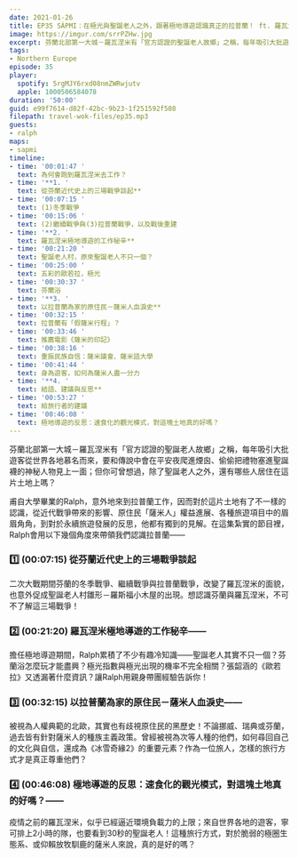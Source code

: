 ```yaml
---
date: 2021-01-26
title: EP35 SÁPMI：在極光與聖誕老人之外，跟著極地導遊認識真正的拉普蘭！ ft. 羅瓦涅米極地導遊 Ralph
image: https://imgur.com/srrPZHw.jpg
excerpt: 芬蘭北部第一大城－羅瓦涅米有「官方認證的聖誕老人故鄉」之稱，每年吸引大批遊客從世界各地慕名而來，就會了要和聖誕老人見上一面；但你可曾想過，除了聖誕老人之外，還有哪些人居住在這片土地上嗎？甫自大學畢業的Ralph，意外地來到拉普蘭工作，因而對於這片土地有了不一樣的認識，從近代戰爭帶來的影響、原住民「薩米人」權益進展、各種旅遊項目中的眉眉角角，到對於永續旅遊發展的反思，他都有獨到的見解。在這集紮實的節目裡，就讓Ralph用當地見聞來帶領我們認識拉普蘭！
tags:
- Northern Europe
episode: 35
player:
  spotify: 5rgMJY6rxd08nmZWRwjutv
  apple: 1000506584078
duration: '50:00'
guid: e99f7614-d82f-42bc-9b23-1f251592f508
filepath: travel-wok-files/ep35.mp3
guests:
- ralph
maps:
- sapmi
timeline:
- time: '00:01:47 '
  text: 為何會跑到羅瓦涅米去工作？
- time: '**1. '
  text: 從芬蘭近代史上的三場戰爭談起**
- time: '00:07:15 '
  text: (1)冬季戰爭
- time: '00:15:06 '
  text: (2)繼續戰爭與(3)拉普蘭戰爭，以及戰後重建
- time: '**2. '
  text: 羅瓦涅米極地導遊的工作秘辛**
- time: '00:21:20 '
  text: 聖誕老人村，原來聖誕老人不只一個？
- time: '00:25:00 '
  text: 五彩的歐若拉，極光
- time: '00:30:37 '
  text: 芬蘭浴
- time: '**3. '
  text: 以拉普蘭為家的原住民－薩米人血淚史**
- time: '00:32:15 '
  text: 拉普蘭有「假薩米行程」？
- time: '00:33:46 '
  text: 推薦電影《薩米的印記》
- time: '00:38:16 '
  text: 重振民族自信：薩米議會、薩米語大學
- time: '00:41:44 '
  text: 身為遊客，如何為薩米人盡一分力
- time: '**4. '
  text: 結語、建議與反思**
- time: '00:53:27 '
  text: 給旅行者的建議
- time: '00:46:08 '
  text: 極地導遊的反思：速食化的觀光模式，對這塊土地真的好嗎？
---
```


芬蘭北部第一大城－羅瓦涅米有「官方認證的聖誕老人故鄉」之稱，每年吸引大批遊客從世界各地慕名而來，要和傳說中會在平安夜爬進煙囪、偷偷把禮物塞進聖誕襪的神秘人物見上一面；但你可曾想過，除了聖誕老人之外，還有哪些人居住在這片土地上嗎？

甫自大學畢業的Ralph，意外地來到拉普蘭工作，因而對於這片土地有了不一樣的認識，從近代戰爭帶來的影響、原住民「薩米人」權益進展、各種旅遊項目中的眉眉角角，到對於永續旅遊發展的反思，他都有獨到的見解。在這集紮實的節目裡，Ralph會用以下幾個角度來帶領我們認識拉普蘭——

### 1️⃣ (00:07:15) 從芬蘭近代史上的三場戰爭談起
二次大戰期間芬蘭的冬季戰爭、繼續戰爭與拉普蘭戰爭，改變了羅瓦涅米的面貌，也意外促成聖誕老人村雛形－羅斯福小木屋的出現。想認識芬蘭與羅瓦涅米，不可不了解這三場戰爭！

### 2️⃣ (00:21:20) 羅瓦涅米極地導遊的工作秘辛——
擔任極地導遊期間，Ralph累積了不少有趣冷知識——聖誕老人其實不只一個？芬蘭浴怎麼玩才能盡興？極光指數與極光出現的機率不完全相關？張韶涵的《歐若拉》又透漏著什麼資訊？讓Ralph用親身帶團經驗告訴你！

### 3️⃣ (00:32:15) 以拉普蘭為家的原住民－薩米人血淚史——
被視為人權典範的北歐，其實也有歧視原住民的黑歷史！不論挪威、瑞典或芬蘭，過去皆有針對薩米人的種族主義政策。曾經被視為次等人種的他們，如何尋回自己的文化與自信，還成為《冰雪奇緣2》的重要元素？作為一位旅人，怎樣的旅行方式才是真正尊重他們？

### 4️⃣ (00:46:08) 極地導遊的反思：速食化的觀光模式，對這塊土地真的好嗎？——
疫情之前的羅瓦涅米，似乎已經逼近環境負載力的上限；來自世界各地的遊客，寧可排上2小時的隊，也要看到30秒的聖誕老人！這種旅行方式，對於脆弱的極圈生態系、或仰賴放牧馴鹿的薩米人來說，真的是好的嗎？

